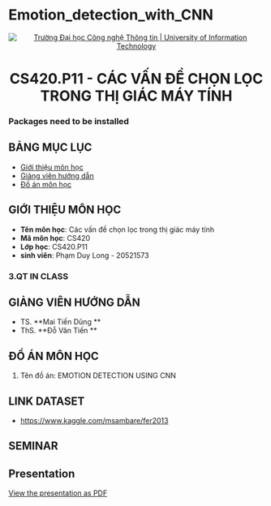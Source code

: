 # Emotion_detection_with_CNN
<p align="center">
  <a href="https://www.uit.edu.vn/" title="Trường Đại học Công nghệ Thông tin" style="border: 5;">
    <img src="https://i.imgur.com/WmMnSRt.png" alt="Trường Đại học Công nghệ Thông tin | University of Information Technology">
  </a>
</p>

<!-- Title -->
<h1 align="center"><b>CS420.P11 - CÁC VẤN ĐỀ CHỌN LỌC TRONG THỊ GIÁC MÁY TÍNH</b></h1>


### Packages need to be installed
## BẢNG MỤC LỤC
* [ Giới thiệu môn học](#gioithieumonhoc)
* [ Giảng viên hướng dẫn](#giangvien)
* [ Đồ án môn học](#doan)
## GIỚI THIỆU MÔN HỌC
<a name="gioithieumonhoc"></a>
* **Tên môn học**: Các vấn đề chọn lọc trong thị giác máy tính
* **Mã môn học**: CS420
* **Lớp học**: CS420.P11
* **sinh viên**: Phạm Duy Long - 20521573
<a name ="QT"></a>
### 3.QT IN CLASS
## GIẢNG VIÊN HƯỚNG DẪN
<a name="giangvien"></a>
* TS. **Mai Tiến Dũng ** 
* ThS. **Đỗ Văn Tiến ** 
## ĐỒ ÁN MÔN HỌC
<a name="doan"></a>
1. Tên đồ án: EMOTION DETECTION USING CNN
## LINK DATASET
- https://www.kaggle.com/msambare/fer2013
## SEMINAR
## Presentation
[View the presentation as PDF](./CS420_seminar.pdf)


